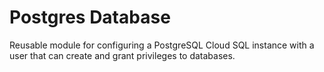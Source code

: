 # Postgres Database

Reusable module for configuring a PostgreSQL Cloud SQL instance
with a user that can create and grant privileges to databases.
